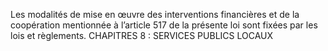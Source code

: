 Les modalités de mise en œuvre des interventions financières et de la coopération mentionnée à l’article 517 de la présente loi sont fixées par les lois et règlements.
CHAPITRES 8 : SERVICES PUBLICS LOCAUX